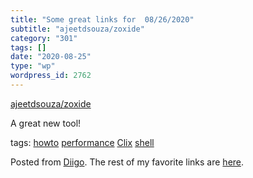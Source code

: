 ```yaml
---
title: "Some great links for  08/26/2020"
subtitle: "ajeetdsouza/zoxide"
category: "301"
tags: []
date: "2020-08-25"
type: "wp"
wordpress_id: 2762
---
```

[ajeetdsouza/zoxide](https://github.com/ajeetdsouza/zoxide) 

A great new tool!

 tags: [howto](https://www.diigo.com/user/pitosalas/howto) [performance](https://www.diigo.com/user/pitosalas/performance) [Clix](https://www.diigo.com/user/pitosalas/Clix) [shell](https://www.diigo.com/user/pitosalas/shell)

Posted from [Diigo](https://www.diigo.com). The rest of my favorite links are [here](https://www.diigo.com/user/pitosalas).